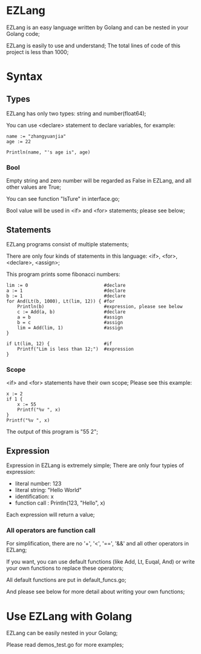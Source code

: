 # EZLang
EZLang is an easy language written by Golang and can be nested in your Golang code;

EZLang is easily to use and understand; The total lines of code of this project is less than 1000;

# Syntax
## Types
EZLang has only two types: string and number(float64);

You can use &lt;declare&gt; statement to declare variables, for example:

```
name := "zhangyuanjia"
age := 22

Println(name, "'s age is", age)
```

### Bool
Empty string and zero number will be regarded as False in EZLang, and all other values are True;

You can see function "IsTure" in interface.go;

Bool value will be used in &lt;if&gt; and &lt;for&gt; statements; please see below;

## Statements
EZLang programs consist of multiple statements;

There are only four kinds of statements in this language: &lt;if&gt;, &lt;for&gt;, &lt;declare&gt;, &lt;assign&gt;;

This program prints some fibonacci numbers:

```
lim := 0                            #declare
a := 1                              #declare
b := 1                              #declare
for And(Lt(b, 1000), Lt(lim, 12)) { #for
    Println(b)                      #expression, please see below
    c := Add(a, b)                  #declare
    a = b                           #assign
    b = c                           #assign
    lim = Add(lim, 1)               #assign
}

if Lt(lim, 12) {                    #if
    Printf("Lim is less than 12;")  #expression
}
```

### Scope
&lt;if&gt; and &lt;for&gt; statements have their own scope; Please see this example:

```
x := 2
if 1 {
    x := 55
    Printf("%v ", x)
}
Printf("%v ", x)
```

The output of this program is "55 2";

## Expression
Expression in EZLang is extremely simple; There are only four typies of expression: 

+ literal number: 123
+ literal string: "Hello World"
+ identification: x
+ function call : Println(123, "Hello", x)

Each expression will return a value;

### All operators are function call
For simplification, there are no '+', '<', '==', '&&' and all other operators in EZLang;

If you want, you can use default functions (like Add, Lt, Euqal, And) or write your own functions to replace these operators;

All default functions are put in default_funcs.go;

And please see below for more detail about writing your own functions;

# Use EZLang with Golang
EZLang can be easily nested in your Golang;

Please read demos_test.go for more examples;
